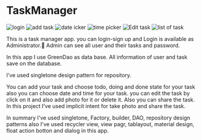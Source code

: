 # TaskManager
![login](https://user-images.githubusercontent.com/54942448/74101814-02d36a80-4b53-11ea-9b9e-3c6fa6d31076.PNG) 
![add task](https://user-images.githubusercontent.com/54942448/74101937-0e736100-4b54-11ea-9189-162c126219ba.PNG) 
![date  icker](https://user-images.githubusercontent.com/54942448/74101944-1e8b4080-4b54-11ea-8df9-c928c5df1676.PNG) 
![time picker](https://user-images.githubusercontent.com/54942448/74101951-2a770280-4b54-11ea-84ae-0d21185a632f.PNG) 
![Edit task](https://user-images.githubusercontent.com/54942448/74101968-50040c00-4b54-11ea-88c3-24880fc5f1cd.PNG) 
![list of task](https://user-images.githubusercontent.com/54942448/74101972-614d1880-4b54-11ea-8d9a-ff4a59996430.PNG)

This is a task manager app. you can login-sign up and Login is available as Administrator. َAdmin can see all user and their tasks and password.

In this app I use GreenDao as data base. All information of user and task save on the database. 

I've used singletone design pattern for repository.

You can add your task and choose todo, doing and done state for your task also you can choose date and time for your task.
you can edit the task by click on it and also add photo for it or delete it. Also you can share the task. In this project I've used implicit intent for take photo and share the task.

In summary I've used singletone, Factory, builder, DAO, repository design patterns also I've used recycler view, view pagr, tablayout, material design, float action botton and dialog in this app.
